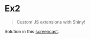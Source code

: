 # Ex2
> Custom JS extensions with Shiny!

Solution in this [screencast](https://www.youtube.com/watch?v=6RMVLR2mjk4&t=13s).
